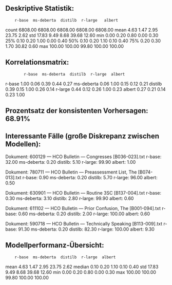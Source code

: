 

## Deskriptive Statistik:
        r-base  ms-deberta  distilb  r-large   albert
count  6808.00     6808.00  6808.00  6808.00  6808.00
mean      4.63        1.47     2.95    23.75     2.62
std      17.83        9.49     8.68    39.68    12.60
min       0.00        0.20     0.80     0.00     0.30
25%       0.10        0.20     1.00     0.00     0.40
50%       0.10        0.20     1.10     0.10     0.40
75%       0.20        0.30     1.70    30.82     0.60
max     100.00      100.00    99.80   100.00   100.00


## Korrelationsmatrix:
            r-base  ms-deberta  distilb  r-large  albert
r-base        1.00        0.06     0.39     0.44    0.27
ms-deberta    0.06        1.00     0.15     0.12    0.21
distilb       0.39        0.15     1.00     0.26    0.14
r-large       0.44        0.12     0.26     1.00    0.23
albert        0.27        0.21     0.14     0.23    1.00


## Prozentsatz der konsistenten Vorhersagen: 68.91%


## Interessante Fälle (große Diskrepanz zwischen Modellen):
Dokument: 600129 — HCO Bulletin — Congresses  [B036-023].txt
  r-base: 32.00
  ms-deberta: 0.20
  distilb: 5.10
  r-large: 99.90
  albert: 1.00

Dokument: 780711 — HCO Bulletin — Preassessment List, The  [B074-013].txt
  r-base: 0.90
  ms-deberta: 0.20
  distilb: 5.70
  r-large: 96.00
  albert: 0.50

Dokument: 630901 — HCO Bulletin — Routine 3SC  [B137-004].txt
  r-base: 0.30
  ms-deberta: 3.10
  distilb: 2.80
  r-large: 99.90
  albert: 0.60

Dokument: 611102 — HCO Bulletin — Prior Confusion, The  [B001-094].txt
  r-base: 0.60
  ms-deberta: 0.20
  distilb: 2.00
  r-large: 100.00
  albert: 0.60

Dokument: 590718 — HCO Bulletin — Technically Speaking  [B113-009].txt
  r-base: 91.30
  ms-deberta: 0.20
  distilb: 82.30
  r-large: 100.00
  albert: 9.30

## Modellperformanz-Übersicht:
        r-base  ms-deberta  distilb  r-large  albert
mean      4.63        1.47     2.95    23.75    2.62
median    0.10        0.20     1.10     0.10    0.40
std      17.83        9.49     8.68    39.68   12.60
min       0.00        0.20     0.80     0.00    0.30
max     100.00      100.00    99.80   100.00  100.00
